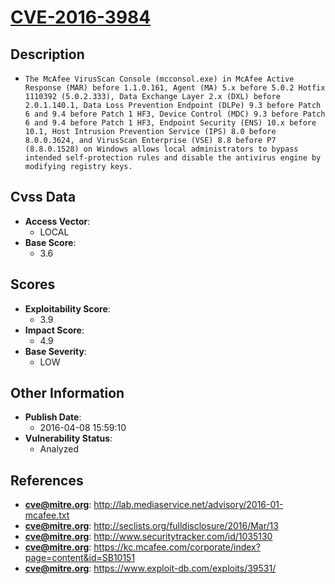 
# [CVE-2016-3984](https://cve.mitre.org/cgi-bin/cvename.cgi?name=CVE-2016-3984)

## Description

- `The McAfee VirusScan Console (mcconsol.exe) in McAfee Active Response (MAR) before 1.1.0.161, Agent (MA) 5.x before 5.0.2 Hotfix 1110392 (5.0.2.333), Data Exchange Layer 2.x (DXL) before 2.0.1.140.1, Data Loss Prevention Endpoint (DLPe) 9.3 before Patch 6 and 9.4 before Patch 1 HF3, Device Control (MDC) 9.3 before Patch 6 and 9.4 before Patch 1 HF3, Endpoint Security (ENS) 10.x before 10.1, Host Intrusion Prevention Service (IPS) 8.0 before 8.0.0.3624, and VirusScan Enterprise (VSE) 8.8 before P7 (8.8.0.1528) on Windows allows local administrators to bypass intended self-protection rules and disable the antivirus engine by modifying registry keys.`

## Cvss Data

- **Access Vector**:
  - LOCAL
- **Base Score**:
  - 3.6

## Scores

- **Exploitability Score**:
  - 3.9
- **Impact Score**:
  - 4.9
- **Base Severity**:
  - LOW

## Other Information

- **Publish Date**:
  - 2016-04-08 15:59:10
- **Vulnerability Status**:
  - Analyzed

## References

- **cve@mitre.org**: http://lab.mediaservice.net/advisory/2016-01-mcafee.txt
- **cve@mitre.org**: http://seclists.org/fulldisclosure/2016/Mar/13
- **cve@mitre.org**: http://www.securitytracker.com/id/1035130
- **cve@mitre.org**: https://kc.mcafee.com/corporate/index?page=content&id=SB10151
- **cve@mitre.org**: https://www.exploit-db.com/exploits/39531/
